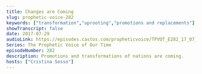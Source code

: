 ```yaml
---
title: Changes are Coming
slug: prophetic-voice-282
keywords: ["transformation","uprooting","promotions and replacements"]
showTranscript: false
date: 2017-07-29
audioLink: https://episodes.castos.com/propheticvoice/TPVOT_E282_17_07_29-30_Changes_are_Coming.mp3
Series: The Prophetic Voice of Our Time
episodeNumber: 282
description: Promotions and transformations of nations are coming.
hosts: ["Cristina Sosso"]
---
```


